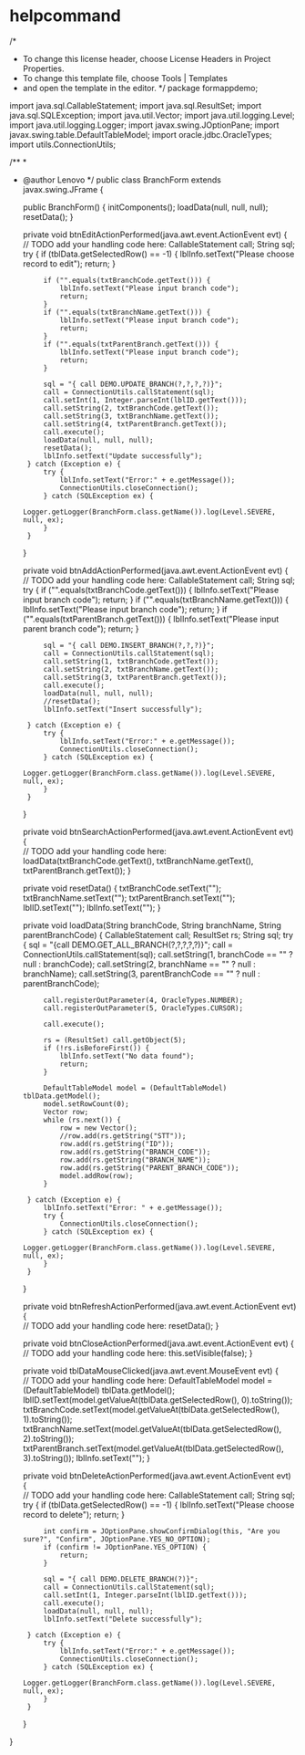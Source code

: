 # helpcommand
/*
 * To change this license header, choose License Headers in Project Properties.
 * To change this template file, choose Tools | Templates
 * and open the template in the editor.
 */
package formappdemo;

import java.sql.CallableStatement;
import java.sql.ResultSet;
import java.sql.SQLException;
import java.util.Vector;
import java.util.logging.Level;
import java.util.logging.Logger;
import javax.swing.JOptionPane;
import javax.swing.table.DefaultTableModel;
import oracle.jdbc.OracleTypes;
import utils.ConnectionUtils;

/**
 *
 * @author Lenovo
 */
public class BranchForm extends javax.swing.JFrame {

    public BranchForm() {
        initComponents();
        loadData(null, null, null);
        resetData();
    }
                  

    private void btnEditActionPerformed(java.awt.event.ActionEvent evt) {                                        
        // TODO add your handling code here:
        CallableStatement call;
        String sql;
        try {
            if (tblData.getSelectedRow() == -1) {
                lblInfo.setText("Please choose record to edit");
                return;
            }

            if ("".equals(txtBranchCode.getText())) {
                lblInfo.setText("Please input branch code");
                return;
            }
            if ("".equals(txtBranchName.getText())) {
                lblInfo.setText("Please input branch code");
                return;
            }
            if ("".equals(txtParentBranch.getText())) {
                lblInfo.setText("Please input branch code");
                return;
            }

            sql = "{ call DEMO.UPDATE_BRANCH(?,?,?,?)}";
            call = ConnectionUtils.callStatement(sql);
            call.setInt(1, Integer.parseInt(lblID.getText()));
            call.setString(2, txtBranchCode.getText());
            call.setString(3, txtBranchName.getText());
            call.setString(4, txtParentBranch.getText());
            call.execute();
            loadData(null, null, null);
            resetData();
            lblInfo.setText("Update successfully");
        } catch (Exception e) {
            try {
                lblInfo.setText("Error:" + e.getMessage());
                ConnectionUtils.closeConnection();
            } catch (SQLException ex) {
                Logger.getLogger(BranchForm.class.getName()).log(Level.SEVERE, null, ex);
            }
        }
    }                                       

    private void btnAddActionPerformed(java.awt.event.ActionEvent evt) {                                       
        // TODO add your handling code here:
        CallableStatement call;
        String sql;
        try {
            if ("".equals(txtBranchCode.getText())) {
                lblInfo.setText("Please input branch code");
                return;
            }
            if ("".equals(txtBranchName.getText())) {
                lblInfo.setText("Please input branch code");
                return;
            }
            if ("".equals(txtParentBranch.getText())) {
                lblInfo.setText("Please input parent branch code");
                return;
            }

            sql = "{ call DEMO.INSERT_BRANCH(?,?,?)}";
            call = ConnectionUtils.callStatement(sql);
            call.setString(1, txtBranchCode.getText());
            call.setString(2, txtBranchName.getText());
            call.setString(3, txtParentBranch.getText());
            call.execute();
            loadData(null, null, null);
            //resetData();
            lblInfo.setText("Insert successfully");

        } catch (Exception e) {
            try {
                lblInfo.setText("Error:" + e.getMessage());
                ConnectionUtils.closeConnection();
            } catch (SQLException ex) {
                Logger.getLogger(BranchForm.class.getName()).log(Level.SEVERE, null, ex);
            }
        }
    }                                      

    private void btnSearchActionPerformed(java.awt.event.ActionEvent evt) {                                          
        // TODO add your handling code here:
        loadData(txtBranchCode.getText(), txtBranchName.getText(), txtParentBranch.getText());
    }                                         

    private void resetData() {
        txtBranchCode.setText("");
        txtBranchName.setText("");
        txtParentBranch.setText("");
        lblID.setText("");
        lblInfo.setText("");
    }

    private void loadData(String branchCode, String branchName, String parentBranchCode) {
        CallableStatement call;
        ResultSet rs;
        String sql;
        try {
            sql = "{call DEMO.GET_ALL_BRANCH(?,?,?,?,?)}";
            call = ConnectionUtils.callStatement(sql);
            call.setString(1, branchCode == "" ? null : branchCode);
            call.setString(2, branchName == "" ? null : branchName);
            call.setString(3, parentBranchCode == "" ? null : parentBranchCode);

            call.registerOutParameter(4, OracleTypes.NUMBER);
            call.registerOutParameter(5, OracleTypes.CURSOR);

            call.execute();

            rs = (ResultSet) call.getObject(5);
            if (!rs.isBeforeFirst()) {
                lblInfo.setText("No data found");
                return;
            }

            DefaultTableModel model = (DefaultTableModel) tblData.getModel();
            model.setRowCount(0);
            Vector row;
            while (rs.next()) {
                row = new Vector();
                //row.add(rs.getString("STT"));
                row.add(rs.getString("ID"));
                row.add(rs.getString("BRANCH_CODE"));
                row.add(rs.getString("BRANCH_NAME"));
                row.add(rs.getString("PARENT_BRANCH_CODE"));
                model.addRow(row);
            }

        } catch (Exception e) {
            lblInfo.setText("Error: " + e.getMessage());
            try {
                ConnectionUtils.closeConnection();
            } catch (SQLException ex) {
                Logger.getLogger(BranchForm.class.getName()).log(Level.SEVERE, null, ex);
            }
        }
    }

    private void btnRefreshActionPerformed(java.awt.event.ActionEvent evt) {                                           
        // TODO add your handling code here:
        resetData();
    }                                          

    private void btnCloseActionPerformed(java.awt.event.ActionEvent evt) {                                         
        // TODO add your handling code here:
        this.setVisible(false);
    }                                        

    private void tblDataMouseClicked(java.awt.event.MouseEvent evt) {                                     
        // TODO add your handling code here:
        DefaultTableModel model = (DefaultTableModel) tblData.getModel();
        lblID.setText(model.getValueAt(tblData.getSelectedRow(), 0).toString());
        txtBranchCode.setText(model.getValueAt(tblData.getSelectedRow(), 1).toString());
        txtBranchName.setText(model.getValueAt(tblData.getSelectedRow(), 2).toString());
        txtParentBranch.setText(model.getValueAt(tblData.getSelectedRow(), 3).toString());
        lblInfo.setText("");
    }                                    

    private void btnDeleteActionPerformed(java.awt.event.ActionEvent evt) {                                          
        // TODO add your handling code here:
        CallableStatement call;
        String sql;
        try {
            if (tblData.getSelectedRow() == -1) {
                lblInfo.setText("Please choose record to delete");
                return;
            }

            int confirm = JOptionPane.showConfirmDialog(this, "Are you sure?", "Confirm", JOptionPane.YES_NO_OPTION);
            if (confirm != JOptionPane.YES_OPTION) {
                return;
            }

            sql = "{ call DEMO.DELETE_BRANCH(?)}";
            call = ConnectionUtils.callStatement(sql);
            call.setInt(1, Integer.parseInt(lblID.getText()));
            call.execute();
            loadData(null, null, null);
            lblInfo.setText("Delete successfully");

        } catch (Exception e) {
            try {
                lblInfo.setText("Error:" + e.getMessage());
                ConnectionUtils.closeConnection();
            } catch (SQLException ex) {
                Logger.getLogger(BranchForm.class.getName()).log(Level.SEVERE, null, ex);
            }
        }
    }                                        

                
}

